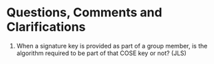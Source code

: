 # Questions, Comments and Clarifications

1. When a signature key is provided as part of a group member, is the algorithm required to be part of that COSE key or not?  (JLS)
